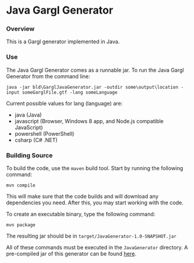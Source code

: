# Java Gargl Generator

### Overview

This is a Gargl generator implemented in Java.

### Use

The Java Gargl Generator comes as a runnable jar. To run the Java Gargl Generator from the command line:

	java -jar bld\GarglJavaGenerator.jar -outdir some\output\location -input someGarglFile.gtf -lang someLanguage 

Current possible values for lang (language) are:
- java (Java)
- javascript (Browser, Windows 8 app, and Node.js compatible JavaScript)
- powershell (PowerShell)
- csharp (C# .NET)

### Building Source

To build the code, use the `maven` build tool. Start by running the following command:

    mvn compile

This will make sure that the code builds and will download any dependencies you need. After this, you may start working with the code.

To create an executable binary, type the following command:
    
    mvn package
    
The resulting jar should be in `target/JavaGenerator-1.0-SNAPSHOT.jar`

All of these commands must be executed in the `JavaGenerator` directory. A pre-compiled jar of this generator can be found [here](bld).
